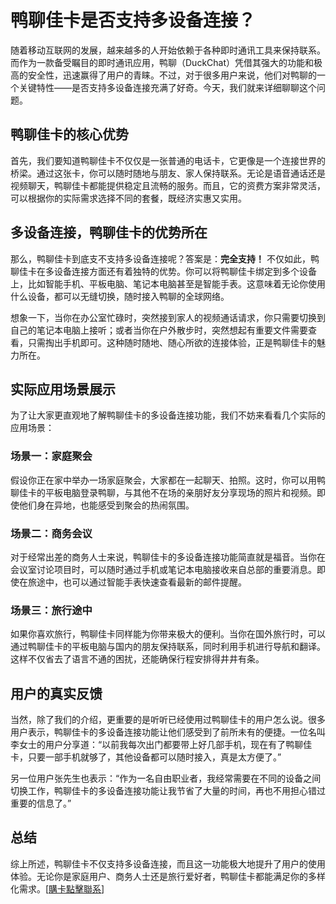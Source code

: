 # 鸭聊佳卡是否支持多设备连接？

随着移动互联网的发展，越来越多的人开始依赖于各种即时通讯工具来保持联系。而作为一款备受瞩目的即时通讯应用，鸭聊（DuckChat）凭借其强大的功能和极高的安全性，迅速赢得了用户的青睐。不过，对于很多用户来说，他们对鸭聊的一个关键特性——是否支持多设备连接充满了好奇。今天，我们就来详细聊聊这个问题。

## 鸭聊佳卡的核心优势

首先，我们要知道鸭聊佳卡不仅仅是一张普通的电话卡，它更像是一个连接世界的桥梁。通过这张卡，你可以随时随地与朋友、家人保持联系。无论是语音通话还是视频聊天，鸭聊佳卡都能提供稳定且流畅的服务。而且，它的资费方案非常灵活，可以根据你的实际需求选择不同的套餐，既经济实惠又实用。

## 多设备连接，鸭聊佳卡的优势所在

那么，鸭聊佳卡到底支不支持多设备连接呢？答案是：**完全支持！** 不仅如此，鸭聊佳卡在多设备连接方面还有着独特的优势。你可以将鸭聊佳卡绑定到多个设备上，比如智能手机、平板电脑、笔记本电脑甚至是智能手表。这意味着无论你使用什么设备，都可以无缝切换，随时接入鸭聊的全球网络。

想象一下，当你在办公室忙碌时，突然接到家人的视频通话请求，你只需要切换到自己的笔记本电脑上接听；或者当你在户外散步时，突然想起有重要文件需要查看，只需掏出手机即可。这种随时随地、随心所欲的连接体验，正是鸭聊佳卡的魅力所在。

## 实际应用场景展示

为了让大家更直观地了解鸭聊佳卡的多设备连接功能，我们不妨来看看几个实际的应用场景：

### 场景一：家庭聚会
假设你正在家中举办一场家庭聚会，大家都在一起聊天、拍照。这时，你可以用鸭聊佳卡的平板电脑登录鸭聊，与其他不在场的亲朋好友分享现场的照片和视频。即使他们身在异地，也能感受到聚会的热闹氛围。

### 场景二：商务会议
对于经常出差的商务人士来说，鸭聊佳卡的多设备连接功能简直就是福音。当你在会议室讨论项目时，可以随时通过手机或笔记本电脑接收来自总部的重要消息。即使在旅途中，也可以通过智能手表快速查看最新的邮件提醒。

### 场景三：旅行途中
如果你喜欢旅行，鸭聊佳卡同样能为你带来极大的便利。当你在国外旅行时，可以通过鸭聊佳卡的平板电脑与国内的朋友保持联系，同时利用手机进行导航和翻译。这样不仅省去了语言不通的困扰，还能确保行程安排得井井有条。

## 用户的真实反馈

当然，除了我们的介绍，更重要的是听听已经使用过鸭聊佳卡的用户怎么说。很多用户表示，鸭聊佳卡的多设备连接功能让他们感受到了前所未有的便捷。一位名叫李女士的用户分享道：“以前我每次出门都要带上好几部手机，现在有了鸭聊佳卡，只要一部手机就够了，其他设备都可以随时接入，真是太方便了。”

另一位用户张先生也表示：“作为一名自由职业者，我经常需要在不同的设备之间切换工作，鸭聊佳卡的多设备连接功能让我节省了大量的时间，再也不用担心错过重要的信息了。”

## 总结

综上所述，鸭聊佳卡不仅支持多设备连接，而且这一功能极大地提升了用户的使用体验。无论你是家庭用户、商务人士还是旅行爱好者，鸭聊佳卡都能满足你的多样化需求。[[購卡點擊聯系](https://t.me/s/esim1088)]